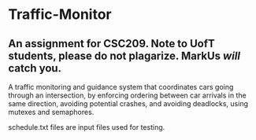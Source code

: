 # Traffic-Monitor
An assignment for CSC209. Note to UofT students, please **do not plagarize**. MarkUs ***will*** catch you.  
---

A traffic monitoring and guidance system that coordinates cars going through an intersection, by enforcing ordering between car arrivals in the same direction, avoiding potential crashes, and avoiding deadlocks, using mutexes and semaphores.

schedule.txt files are input files used for testing.
